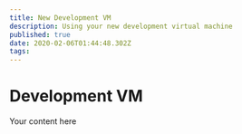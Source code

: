 ```yaml
---
title: New Development VM
description: Using your new development virtual machine
published: true
date: 2020-02-06T01:44:48.302Z
tags: 
---
```


# Development VM
Your content here